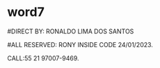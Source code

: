 # word7

#DIRECT BY: RONALDO LIMA DOS SANTOS 

#ALL RESERVED: RONY INSIDE CODE 24/01/2023.

CALL:55 21 97007-9469.
